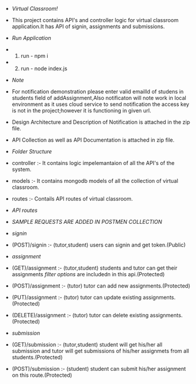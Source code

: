 - *Virtual Classroom!*
- This project contains API's and controller logic for virtual classroom application.It has API of signin, assignments and submissions.

- *Run Application* 
- 1. run - npm i
- 2. run - node index.js

- *Note*
- For notification demonstration please enter valid emailId of studens in students field of addAssignment,Also notificaton will note work in local environment as it uses cloud service to send notification the access key is not in the project;however it is functioning in given url.
- Design Architecture and Description of Notification is attached in the zip file.
- API Collection as well as API Documentation is attached in zip file. 

- *Folder Structure*
- controller :- It contains logic impelemantaion of all the API's of the system.
- models :- It contains mongodb models of all the collection of virtual classroom.
- routes :- Contails API routes of virtual classroom. 

- *API routes*
- *SAMPLE REQUESTS ARE ADDED IN POSTMEN COLLECTION*
- *signin*
- (POST)/signin :- (tutor,student) users can signin and get token.(Public)

- *assignment*
- (GET)/assignment :- (tutor,student) students and tutor can get their assignments *filter options* are includedn in this api.(Protected)
- (POST)/assignment :- (tutor) tutor can add new assignments.(Protected)
- (PUT)/assignment :- (tutor) tutor can update existing assignments.(Protected)
- (DELETE)/assignment :- (tutor) tutor can delete existing assignments.(Protected)

- *submission*
- (GET)/submission :- (tutor,student) student will get his/her all submission and tutor will get submissions of his/her assignmets from all students.(Protected)
- (POST)/submission :- (student) student can submit his/her assignment on this route.(Protected)